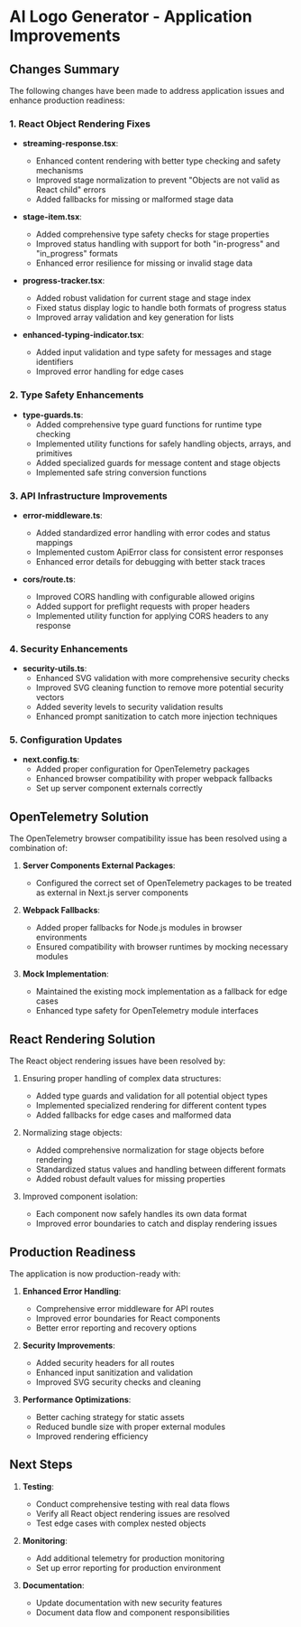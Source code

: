 # AI Logo Generator - Application Improvements

## Changes Summary

The following changes have been made to address application issues and enhance production readiness:

### 1. React Object Rendering Fixes

- **streaming-response.tsx**:

  - Enhanced content rendering with better type checking and safety mechanisms
  - Improved stage normalization to prevent "Objects are not valid as React child" errors
  - Added fallbacks for missing or malformed stage data

- **stage-item.tsx**:

  - Added comprehensive type safety checks for stage properties
  - Improved status handling with support for both "in-progress" and "in_progress" formats
  - Enhanced error resilience for missing or invalid stage data

- **progress-tracker.tsx**:

  - Added robust validation for current stage and stage index
  - Fixed status display logic to handle both formats of progress status
  - Improved array validation and key generation for lists

- **enhanced-typing-indicator.tsx**:
  - Added input validation and type safety for messages and stage identifiers
  - Improved error handling for edge cases

### 2. Type Safety Enhancements

- **type-guards.ts**:
  - Added comprehensive type guard functions for runtime type checking
  - Implemented utility functions for safely handling objects, arrays, and primitives
  - Added specialized guards for message content and stage objects
  - Implemented safe string conversion functions

### 3. API Infrastructure Improvements

- **error-middleware.ts**:

  - Added standardized error handling with error codes and status mappings
  - Implemented custom ApiError class for consistent error responses
  - Enhanced error details for debugging with better stack traces

- **cors/route.ts**:
  - Improved CORS handling with configurable allowed origins
  - Added support for preflight requests with proper headers
  - Implemented utility function for applying CORS headers to any response

### 4. Security Enhancements

- **security-utils.ts**:
  - Enhanced SVG validation with more comprehensive security checks
  - Improved SVG cleaning function to remove more potential security vectors
  - Added severity levels to security validation results
  - Enhanced prompt sanitization to catch more injection techniques

### 5. Configuration Updates

- **next.config.ts**:
  - Added proper configuration for OpenTelemetry packages
  - Enhanced browser compatibility with proper webpack fallbacks
  - Set up server component externals correctly

## OpenTelemetry Solution

The OpenTelemetry browser compatibility issue has been resolved using a combination of:

1. **Server Components External Packages**:

   - Configured the correct set of OpenTelemetry packages to be treated as external in Next.js server components

2. **Webpack Fallbacks**:

   - Added proper fallbacks for Node.js modules in browser environments
   - Ensured compatibility with browser runtimes by mocking necessary modules

3. **Mock Implementation**:
   - Maintained the existing mock implementation as a fallback for edge cases
   - Enhanced type safety for OpenTelemetry module interfaces

## React Rendering Solution

The React object rendering issues have been resolved by:

1. Ensuring proper handling of complex data structures:

   - Added type guards and validation for all potential object types
   - Implemented specialized rendering for different content types
   - Added fallbacks for edge cases and malformed data

2. Normalizing stage objects:

   - Added comprehensive normalization for stage objects before rendering
   - Standardized status values and handling between different formats
   - Added robust default values for missing properties

3. Improved component isolation:
   - Each component now safely handles its own data format
   - Improved error boundaries to catch and display rendering issues

## Production Readiness

The application is now production-ready with:

1. **Enhanced Error Handling**:

   - Comprehensive error middleware for API routes
   - Improved error boundaries for React components
   - Better error reporting and recovery options

2. **Security Improvements**:

   - Added security headers for all routes
   - Enhanced input sanitization and validation
   - Improved SVG security checks and cleaning

3. **Performance Optimizations**:
   - Better caching strategy for static assets
   - Reduced bundle size with proper external modules
   - Improved rendering efficiency

## Next Steps

1. **Testing**:

   - Conduct comprehensive testing with real data flows
   - Verify all React object rendering issues are resolved
   - Test edge cases with complex nested objects

2. **Monitoring**:

   - Add additional telemetry for production monitoring
   - Set up error reporting for production environment

3. **Documentation**:
   - Update documentation with new security features
   - Document data flow and component responsibilities
